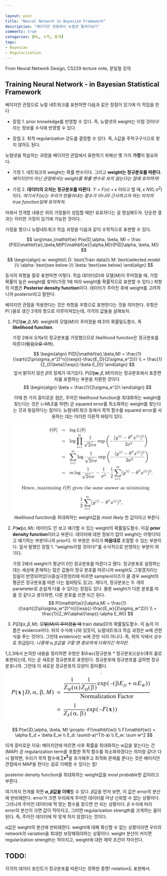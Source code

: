 ```yaml
---

layout: post
title: "Neural Network in Bayesian Framework"
description: "베이지안 관점에서 뉴럴넷 들여다보기"
comments: true
categories: [ML, 수학, 통계]
tags:
- Bayesian
- Regularization 
---
```




From Neural Network Design, CS229 lecture note, 문일철 강의



## Training Neural Network  - in Bayesian Statistical Framework

베이지안 관점으로 뉴럴 네트워크를 표현하면 다음과 같은 장점이 있기에 이 작업을 한다  

- 장점 1. prior knowledge를 반영할 수 있다. 즉, 뉴럴넷의 weight는 이럴 것이다!라는 정보를 수식에 반영할 수 있다.

- 장점 2. 최적 regularization 강도를 결정할 수 있다. 즉, $\lambda$값을 주먹구구식으로 찾지 않아도 된다.

  

뉴럴넷을 학습하는 과정을 베이지안 관점에서 표현하기 위해선 몇 가지 **가정**이 필요하다.

- 가정 1. 네트워크의 weight는 확률 변수이다. 그리고 **weight는 정규분포를 따른다**. *베이지안이 아닌 관점에서는 weight를 확률 변수로 보지 않는다는 점에 유의하자!*

- 가정 2. **데이터의 오차는 정규분포를 따른다**. $Y = F(x) + \epsilon$ 이라고 할 때, $\epsilon \text{~} N(0, \sigma^2)$이다. *여기서 $F(x)$는 우리가 만들어내는 함수가 아니라 근사하고자 하는 미지의 true function임에 유의하자.*

아래서 전개할 내용은 위의 가정들이 성립할 때만! 유효하다는 걸 명심해두자. 단순한 결과는 이러한 가정이 있기에 가능한 것이다.



가정을 했으니 뉴럴네트워크 학습 과정을  다음과 같이 수학적으로 표현할 수 있다.

$$
\arg\max_\mathbf{w}  P(w|D,\alpha, \beta, M) = \frac  {P(D|\mathbf{w},\beta,M)P(\mathbf{w}|\alpha,M)}{P(D|\alpha, \beta, M)}
$$


$$
\begin{align}
w: weights\\
D: \text{Train data}\\
M: \text{selected model }\\
\alpha: \text{see below }\\
\beta: \text{see below}
\end{align}
$$


등식의 좌항을 말로 표현하면 이렇다. 학습 데이터(D)와 모델(M)이 주어졌을 때, 가장 확률이 높은 weight를 찾자!(가정 1에 따라 weight를 확률적으로 표현할 수 있다.) 좌항의 이름은 **Posterior density function**이다. 데이터가 주어진 후에 weight를 고려하니까 posterior라고 말한다.

베이지안 관점을 적용한다는 것은 좌항을 우항으로 표현한다는 것을 의미한다. 우항은 P( )꼴로 생긴 3개의 항으로 이루어져있는데, 각각의 값들을 살펴보자.



1. $P(D\|\mathbf{w},\beta,M)​$: weight와 모델(M)이 주어졌을 때 D의 확률밀도함수, 즉 **likelihood function**.

   가정 2에서 오차$\epsilon$의 정규분포를 가정했으므로 likelihood funciton은 정규분포를 따른다(~~믿음으로 극복~~).

   <center>	

   $$
   \begin{align}
   P(D\|\mathbf{w},\beta,M) = \frac{1}{\sqrt{(2\pi\sigma_e^2)^n}}\exp{(-\frac{E_D}{2\sigma_e^2})} \\
   = \frac{1}{Z_D(\beta)}\exp{(-\beta E_D)}
   \end{align}
   $$
   앞서 밝히지 않은 $\beta$의 정체가 여기있다. $P(D\|\mathbf{w},\beta,M)$이라는 정규분포에서 표준편차를 포함하는 부분을 치환한 것이다.
   $$
   \begin{align}
   \beta = \frac{1}{2\sigma_e^2}\
   \end{align}
   $$

   이때 한 가지 흥미로운 점은, 주어진 likelihood function을 최대화하는 weight를 찾는다는 것은 (=MLE를 하면) 곧 squared error를 최소화하는 weight를 찾는다는 것과 동일하다는 점이다. 뉴럴네트워크 등에서 목적 함수를 squared error를 사용하는 데는 이러한 이론적 바탕이 있다. 

   ![squarederror](../assets/img/squarederror.png)   
   likelihood function을 최대화하는 weight값을 *most likely* 한 값이라고 부른다.

2. $P(\mathbf{w}\|\alpha,M)$:  데이터도 안 보고 얘기할 수 있는 weight의 확률밀도함수. 이걸 **prior density function**이라고 부른다. 데이터에 대한 정보가 없이 weight는 이렇다!라고 얘기하는 부분이니까 prior다. 이 부분은 우리가 **마음대로** 조절할 수 있는 부분이다. 앞서 말했던 장점 1. "weights이럴 것이다!"를 수식적으로 반영하는 부분이 여기다.

   가정 2에서 weight가 평균이 0인 정규분포를 따른다고 했다. 정규분포로 설정하는 데는 세상에 존재하는 많은 값들이 정규 분포를 따르니까 weight도 그렇겠지라는 믿음이 반영되어있다(중심극한정리에 따르면 sample사이즈가 클 경우 weight의 평균은 정규분포를 따른 다는 밑바탕도 있고). 게다가, 정규분포는 두 개의 parameter로 손쉽게 다룰 수 있다는 장점도 있다. 물론 weight가 다른 분포를 따를 것 같다고 생각하면, 다른 분포를 쓰면 되긴 된다.
   $$
   P(\mathbf{w}\|\alpha,M) = \frac{1}{(\sqrt{(2\pi\sigma_w^2)^n})}\exp{(-\frac{E_w}{2\sigma_w^2})} \\
   = \frac{1}{Z_W(\alpha)}\exp{(-\alpha E_W)}
   $$
   

3. $P(D\|\alpha, \beta, M)$: ~~모델(M)이 주어졌을 때~~ train data(D)의 확률밀도함수. 이 놈의 이름은 evidence이다. 위의 수식에 나와 있듯이, 뉴럴네트워크 학습 과정은 w에 관한 식을 푸는 것이다. 그런데 evidence는 w에 관한 식이 아니다. 즉, 위의 식에서 상수로 취급된다. *나중에 $\alpha, \beta$값을 구할 땐 중요하게 다뤄지긴 하지만.*



1,2,3에서 논의한 내용을 정리하면 우항은 $\frac{정규분포 * 정규분포}{상수}​$의 꼴로 표현되는데, 이는 곧 새로운 정규분포로 표현된다. 정규분포에 정규분포를 곱하면 정규분포니까. 그런데 이 새로운 정규분포의 모양이 흥미롭다. 

![posterior](/assets/img/posterior.jpeg)

$$
P(w\|D,\alpha, \beta, M) \propto -F(\mathbf{w}) \\
 F(\mathbf{w}) = \alpha E_d + \beta E_w \\
 E_d: \sum(t-a)^T(t-a) \\
 E_w: \sum w^2
$$

이게 흥미로운 이유: 베이지안에 따르면 사후 확률을 최대화하는 w값을 찾는다는 건(MAP) 곧 regularization term을 포함한 목적 함수를 최소화하겠다는 의미랑 같다! 다시 말하면, 우리가 목적 함수에 $\sum \mathbf{x^2}$을 추가해주고 최적화 문제를 푼다는 것은 베이지안 관점에서 MAP을 한다는 걸로 이해할 수 있다는 점!

posterior density function을 최대화하는 weight값을 *most probable*한 값이라고 부른다.



여기까지 전개를 하면 **$\alpha, \beta$값을 이해**할 수 있다. $\beta$값을 먼저 보면, 이 값은 error의 분산에 반비례한다. error가 크면 우리에게 주어진 데이터를 마냥 신뢰할 수 없는 상황이다. 그러니까 주어진 데이터에 딱 맞는 함수를 찾으면 안 되는 상황이다. $\beta$ 수식에 따라 error의 분산이 크면 값이 작아지고, 그러면 regularization strength를 크게하는 꼴이 된다. 즉, 주어진 데이터에 딱 맞게 하지 않겠다는 것이다. 

$\alpha$값은 weight의 분산에 반비례한다. weight에 대해 확신할 수 없는 상황이라면 우리의 network의 variation을 최대한 보장해줘야하는 상황이다. weight 분산이 커지면 regularization strength는 작아지고, weight에 대한 제약 조건이 작아진다. 



## TODO:

각각의 데이터 포인트가 정규분포를 따른다는 정확한 증명! notation도 표현해서.
